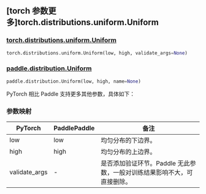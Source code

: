 ## [torch 参数更多]torch.distributions.uniform.Uniform

### [torch.distributions.uniform.Uniform](https://pytorch.org/docs/stable/distributions.html#torch.distributions.uniform.Uniform)

```python
torch.distributions.uniform.Uniform(low, high, validate_args=None)
```

### [paddle.distribution.Uniform](https://www.paddlepaddle.org.cn/documentation/docs/zh/develop/api/paddle/distribution/Uniform_cn.html)

```python
paddle.distribution.Uniform(low, high, name=None)
```

PyTorch 相比 Paddle 支持更多其他参数，具体如下：

### 参数映射

| PyTorch       | PaddlePaddle | 备注                                          |
| ------------- | ------------ | --------------------------------------------- |
| low           | low          | 均匀分布的下边界。                            |
| high          | high         | 均匀分布的上边界。                            |
| validate_args | -            | 是否添加验证环节。Paddle 无此参数，一般对训练结果影响不大，可直接删除。 |
